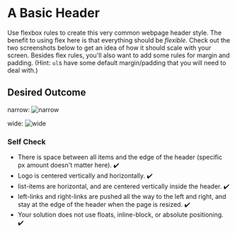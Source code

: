 # A Basic Header

Use flexbox rules to create this very common webpage header style. The benefit to using flex here is that everything should be _flexible_. Check out the two screenshots below to get an idea of how it should scale with your screen. Besides flex rules, you'll also want to add some rules for margin and padding. (Hint: `ul`s have some default margin/padding that you will need to deal with.)

## Desired Outcome

narrow:
![narrow](./desired-outcome-narrow.png)

wide: 
![wide](./desired-outcome-wide.png)

### Self Check
- There is space between all items and the edge of the header (specific px amount doesn't matter here). ✔️
- Logo is centered vertically and horizontally. ✔️
- list-items are horizontal, and are centered vertically inside the header. ✔️
- left-links and right-links are pushed all the way to the left and right, and stay at the edge of the header when the page is resized. ✔️
- Your solution does not use floats, inline-block, or absolute positioning. ✔️